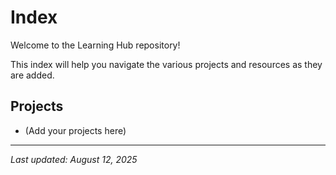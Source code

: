 # Index

Welcome to the Learning Hub repository!

This index will help you navigate the various projects and resources as they are added.

## Projects

- (Add your projects here)

---

_Last updated: August 12, 2025_
